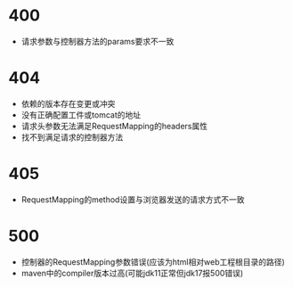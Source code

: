 # 400
- 请求参数与控制器方法的params要求不一致

# 404
- 依赖的版本存在变更或冲突
- 没有正确配置工件或tomcat的地址
- 请求头参数无法满足RequestMapping的headers属性
- 找不到满足请求的控制器方法

# 405
- RequestMapping的method设置与浏览器发送的请求方式不一致

# 500
- 控制器的RequestMapping参数错误(应该为html相对web工程根目录的路径)
- maven中的compiler版本过高(可能jdk11正常但jdk17报500错误)

